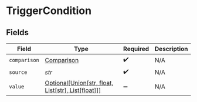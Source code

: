 # TriggerCondition


## Fields

| Field                                                                                               | Type                                                                                                | Required                                                                                            | Description                                                                                         |
| --------------------------------------------------------------------------------------------------- | --------------------------------------------------------------------------------------------------- | --------------------------------------------------------------------------------------------------- | --------------------------------------------------------------------------------------------------- |
| `comparison`                                                                                        | [Comparison](../../models/shared/comparison.md)                                                     | :heavy_check_mark:                                                                                  | N/A                                                                                                 |
| `source`                                                                                            | *str*                                                                                               | :heavy_check_mark:                                                                                  | N/A                                                                                                 |
| `value`                                                                                             | [Optional[Union[str, float, List[str], List[float]]]](../../models/shared/triggerconditionvalue.md) | :heavy_minus_sign:                                                                                  | N/A                                                                                                 |